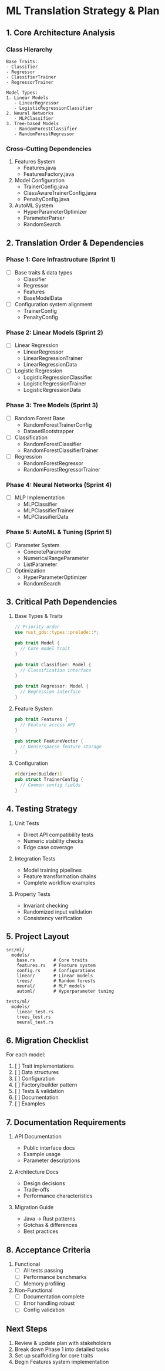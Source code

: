 # ML Translation Strategy & Plan

## 1. Core Architecture Analysis

### Class Hierarchy

```
Base Traits:
- Classifier
- Regressor
- ClassifierTrainer
- RegressorTrainer

Model Types:
1. Linear Models
   - LinearRegressor
   - LogisticRegressionClassifier
2. Neural Networks
   - MLPClassifier
3. Tree-based Models
   - RandomForestClassifier
   - RandomForestRegressor
```

### Cross-Cutting Dependencies

1. Features System
   - Features.java
   - FeaturesFactory.java
2. Model Configuration
   - TrainerConfig.java
   - ClassAwareTrainerConfig.java
   - PenaltyConfig.java
3. AutoML System
   - HyperParameterOptimizer
   - ParameterParser
   - RandomSearch

## 2. Translation Order & Dependencies

### Phase 1: Core Infrastructure (Sprint 1)

- [ ] Base traits & data types
  - Classifier
  - Regressor
  - Features
  - BaseModelData
- [ ] Configuration system alignment
  - TrainerConfig
  - PenaltyConfig

### Phase 2: Linear Models (Sprint 2)

- [ ] Linear Regression
  - LinearRegressor
  - LinearRegressionTrainer
  - LinearRegressionData
- [ ] Logistic Regression
  - LogisticRegressionClassifier
  - LogisticRegressionTrainer
  - LogisticRegressionData

### Phase 3: Tree Models (Sprint 3)

- [ ] Random Forest Base
  - RandomForestTrainerConfig
  - DatasetBootstrapper
- [ ] Classification
  - RandomForestClassifier
  - RandomForestClassifierTrainer
- [ ] Regression
  - RandomForestRegressor
  - RandomForestRegressorTrainer

### Phase 4: Neural Networks (Sprint 4)

- [ ] MLP Implementation
  - MLPClassifier
  - MLPClassifierTrainer
  - MLPClassifierData

### Phase 5: AutoML & Tuning (Sprint 5)

- [ ] Parameter System
  - ConcreteParameter
  - NumericalRangeParameter
  - ListParameter
- [ ] Optimization
  - HyperParameterOptimizer
  - RandomSearch

## 3. Critical Path Dependencies

1. Base Types & Traits

   ```rust
   // Priority order
   use rust_gds::types::prelude::*;

   pub trait Model {
     // Core model trait
   }

   pub trait Classifier: Model {
     // Classification interface
   }

   pub trait Regressor: Model {
     // Regression interface
   }
   ```

2. Feature System

   ```rust
   pub trait Features {
     // Feature access API
   }

   pub struct FeatureVector {
     // Dense/sparse feature storage
   }
   ```

3. Configuration
   ```rust
   #[derive(Builder)]
   pub struct TrainerConfig {
     // Common config fields
   }
   ```

## 4. Testing Strategy

1. Unit Tests

   - Direct API compatibility tests
   - Numeric stability checks
   - Edge case coverage

2. Integration Tests

   - Model training pipelines
   - Feature transformation chains
   - Complete workflow examples

3. Property Tests
   - Invariant checking
   - Randomized input validation
   - Consistency verification

## 5. Project Layout

```
src/ml/
  models/
    base.rs       # Core traits
    features.rs   # Feature system
    config.rs     # Configurations
    linear/       # Linear models
    trees/        # Random forests
    neural/       # MLP models
    automl/       # Hyperparameter tuning

tests/ml/
  models/
    linear_test.rs
    trees_test.rs
    neural_test.rs
```

## 6. Migration Checklist

For each model:

1. [ ] Trait implementations
2. [ ] Data structures
3. [ ] Configuration
4. [ ] Factory/builder pattern
5. [ ] Tests & validation
6. [ ] Documentation
7. [ ] Examples

## 7. Documentation Requirements

1. API Documentation

   - Public interface docs
   - Example usage
   - Parameter descriptions

2. Architecture Docs

   - Design decisions
   - Trade-offs
   - Performance characteristics

3. Migration Guide
   - Java → Rust patterns
   - Gotchas & differences
   - Best practices

## 8. Acceptance Criteria

1. Functional
   - [ ] All tests passing
   - [ ] Performance benchmarks
   - [ ] Memory profiling
2. Non-Functional
   - [ ] Documentation complete
   - [ ] Error handling robust
   - [ ] Config validation

## Next Steps

1. Review & update plan with stakeholders
2. Break down Phase 1 into detailed tasks
3. Set up scaffolding for core traits
4. Begin Features system implementation
